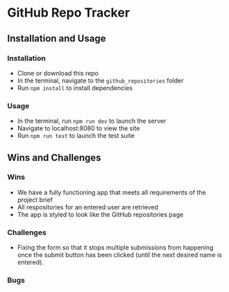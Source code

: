 # GitHub Repo Tracker

## Installation and Usage
### Installation
 - Clone or download this repo
 - In the terminal, navigate to the `github_repositories` folder
 - Run `npm install` to install dependencies

### Usage
 - In the terminal, run `npm run dev` to launch the server
 - Navigate to localhost:8080 to view the site
 - Run `npm run test` to launch the test suite

## Wins and Challenges
### Wins
 - We have a fully functioning app that meets all requirements of the project brief
 - All respositories for an entered user are retrieved
 - The app is styled to look like the GitHub repositories page

### Challenges
 - Fixing the form so that it stops multiple submissions from happening once the submit button has been clicked (until the next desired name is entered).

 ### Bugs

